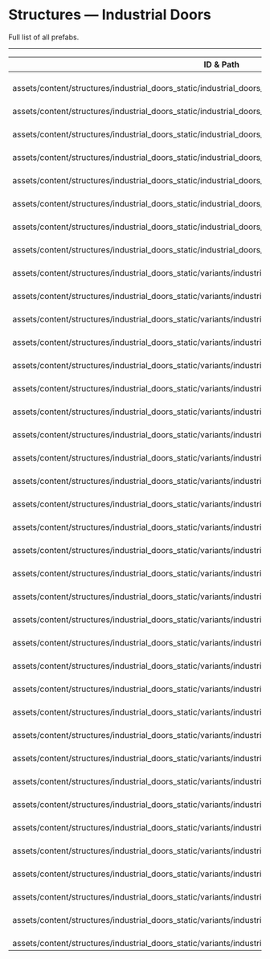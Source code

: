 # Structures — Industrial Doors
Full list of all <Badge type="warning" text="38"/> prefabs.

---
| ID & Path |
| --- |
| <a href="#3805631507"><Badge id="3805631507" type="tip" text="#"/></a> <Badge type="tip" text="3805631507"/> <br> assets/content/structures/industrial_doors_static/industrial_doors_a_a_static.prefab |
| <a href="#4173840177"><Badge id="4173840177" type="tip" text="#"/></a> <Badge type="tip" text="4173840177"/> <br> assets/content/structures/industrial_doors_static/industrial_doors_a_b_static.prefab |
| <a href="#1364010123"><Badge id="1364010123" type="tip" text="#"/></a> <Badge type="tip" text="1364010123"/> <br> assets/content/structures/industrial_doors_static/industrial_doors_a_c_static.prefab |
| <a href="#2146999867"><Badge id="2146999867" type="tip" text="#"/></a> <Badge type="tip" text="2146999867"/> <br> assets/content/structures/industrial_doors_static/industrial_doors_a_d_static.prefab |
| <a href="#3659906268"><Badge id="3659906268" type="tip" text="#"/></a> <Badge type="tip" text="3659906268"/> <br> assets/content/structures/industrial_doors_static/industrial_doors_a_e_static.prefab |
| <a href="#2323477076"><Badge id="2323477076" type="tip" text="#"/></a> <Badge type="tip" text="2323477076"/> <br> assets/content/structures/industrial_doors_static/industrial_doors_a_f_static.prefab |
| <a href="#4185499485"><Badge id="4185499485" type="tip" text="#"/></a> <Badge type="tip" text="4185499485"/> <br> assets/content/structures/industrial_doors_static/industrial_doors_a_g_static.prefab |
| <a href="#4264735374"><Badge id="4264735374" type="tip" text="#"/></a> <Badge type="tip" text="4264735374"/> <br> assets/content/structures/industrial_doors_static/industrial_doors_a_h_static.prefab |
| <a href="#1698249834"><Badge id="1698249834" type="tip" text="#"/></a> <Badge type="tip" text="1698249834"/> <br> assets/content/structures/industrial_doors_static/variants/industrial_doors_a_a_static_glass_black.prefab |
| <a href="#1099152413"><Badge id="1099152413" type="tip" text="#"/></a> <Badge type="tip" text="1099152413"/> <br> assets/content/structures/industrial_doors_static/variants/industrial_doors_a_a_static_glass_blue.prefab |
| <a href="#3883890144"><Badge id="3883890144" type="tip" text="#"/></a> <Badge type="tip" text="3883890144"/> <br> assets/content/structures/industrial_doors_static/variants/industrial_doors_a_a_static_glass_green.prefab |
| <a href="#907958215"><Badge id="907958215" type="tip" text="#"/></a> <Badge type="tip" text="907958215"/> <br> assets/content/structures/industrial_doors_static/variants/industrial_doors_a_a_static_glass_green_nms.prefab |
| <a href="#538373156"><Badge id="538373156" type="tip" text="#"/></a> <Badge type="tip" text="538373156"/> <br> assets/content/structures/industrial_doors_static/variants/industrial_doors_a_a_static_glass_grey.prefab |
| <a href="#3216054281"><Badge id="3216054281" type="tip" text="#"/></a> <Badge type="tip" text="3216054281"/> <br> assets/content/structures/industrial_doors_static/variants/industrial_doors_a_a_static_glass_grey_nms.prefab |
| <a href="#540326130"><Badge id="540326130" type="tip" text="#"/></a> <Badge type="tip" text="540326130"/> <br> assets/content/structures/industrial_doors_static/variants/industrial_doors_a_a_static_glass_red.prefab |
| <a href="#1428826571"><Badge id="1428826571" type="tip" text="#"/></a> <Badge type="tip" text="1428826571"/> <br> assets/content/structures/industrial_doors_static/variants/industrial_doors_a_a_static_glass_red_arctic.prefab |
| <a href="#1485902567"><Badge id="1485902567" type="tip" text="#"/></a> <Badge type="tip" text="1485902567"/> <br> assets/content/structures/industrial_doors_static/variants/industrial_doors_a_a_static_glass_red_nms.prefab |
| <a href="#1756055957"><Badge id="1756055957" type="tip" text="#"/></a> <Badge type="tip" text="1756055957"/> <br> assets/content/structures/industrial_doors_static/variants/industrial_doors_a_a_static_glass_yellow.prefab |
| <a href="#2252742455"><Badge id="2252742455" type="tip" text="#"/></a> <Badge type="tip" text="2252742455"/> <br> assets/content/structures/industrial_doors_static/variants/industrial_doors_a_b_static_glass_black.prefab |
| <a href="#4107814263"><Badge id="4107814263" type="tip" text="#"/></a> <Badge type="tip" text="4107814263"/> <br> assets/content/structures/industrial_doors_static/variants/industrial_doors_a_b_static_glass_blue.prefab |
| <a href="#108348042"><Badge id="108348042" type="tip" text="#"/></a> <Badge type="tip" text="108348042"/> <br> assets/content/structures/industrial_doors_static/variants/industrial_doors_a_b_static_glass_green.prefab |
| <a href="#2633683807"><Badge id="2633683807" type="tip" text="#"/></a> <Badge type="tip" text="2633683807"/> <br> assets/content/structures/industrial_doors_static/variants/industrial_doors_a_b_static_glass_green_nms.prefab |
| <a href="#2349078637"><Badge id="2349078637" type="tip" text="#"/></a> <Badge type="tip" text="2349078637"/> <br> assets/content/structures/industrial_doors_static/variants/industrial_doors_a_b_static_glass_grey.prefab |
| <a href="#4256051944"><Badge id="4256051944" type="tip" text="#"/></a> <Badge type="tip" text="4256051944"/> <br> assets/content/structures/industrial_doors_static/variants/industrial_doors_a_b_static_glass_grey_nms.prefab |
| <a href="#1689124739"><Badge id="1689124739" type="tip" text="#"/></a> <Badge type="tip" text="1689124739"/> <br> assets/content/structures/industrial_doors_static/variants/industrial_doors_a_b_static_glass_red.prefab |
| <a href="#4105703664"><Badge id="4105703664" type="tip" text="#"/></a> <Badge type="tip" text="4105703664"/> <br> assets/content/structures/industrial_doors_static/variants/industrial_doors_a_b_static_glass_red_arctic.prefab |
| <a href="#3335520744"><Badge id="3335520744" type="tip" text="#"/></a> <Badge type="tip" text="3335520744"/> <br> assets/content/structures/industrial_doors_static/variants/industrial_doors_a_b_static_glass_red_nms.prefab |
| <a href="#1787042115"><Badge id="1787042115" type="tip" text="#"/></a> <Badge type="tip" text="1787042115"/> <br> assets/content/structures/industrial_doors_static/variants/industrial_doors_a_b_static_glass_yellow.prefab |
| <a href="#2243646650"><Badge id="2243646650" type="tip" text="#"/></a> <Badge type="tip" text="2243646650"/> <br> assets/content/structures/industrial_doors_static/variants/industrial_doors_a_d_static_glass_black.prefab |
| <a href="#469686539"><Badge id="469686539" type="tip" text="#"/></a> <Badge type="tip" text="469686539"/> <br> assets/content/structures/industrial_doors_static/variants/industrial_doors_a_d_static_glass_blue.prefab |
| <a href="#1253521848"><Badge id="1253521848" type="tip" text="#"/></a> <Badge type="tip" text="1253521848"/> <br> assets/content/structures/industrial_doors_static/variants/industrial_doors_a_d_static_glass_green.prefab |
| <a href="#2466814670"><Badge id="2466814670" type="tip" text="#"/></a> <Badge type="tip" text="2466814670"/> <br> assets/content/structures/industrial_doors_static/variants/industrial_doors_a_d_static_glass_green_nms.prefab |
| <a href="#683158944"><Badge id="683158944" type="tip" text="#"/></a> <Badge type="tip" text="683158944"/> <br> assets/content/structures/industrial_doors_static/variants/industrial_doors_a_d_static_glass_grey.prefab |
| <a href="#1609686086"><Badge id="1609686086" type="tip" text="#"/></a> <Badge type="tip" text="1609686086"/> <br> assets/content/structures/industrial_doors_static/variants/industrial_doors_a_d_static_glass_grey_nms.prefab |
| <a href="#868783829"><Badge id="868783829" type="tip" text="#"/></a> <Badge type="tip" text="868783829"/> <br> assets/content/structures/industrial_doors_static/variants/industrial_doors_a_d_static_glass_red.prefab |
| <a href="#3893975866"><Badge id="3893975866" type="tip" text="#"/></a> <Badge type="tip" text="3893975866"/> <br> assets/content/structures/industrial_doors_static/variants/industrial_doors_a_d_static_glass_red_arctic.prefab |
| <a href="#3257440615"><Badge id="3257440615" type="tip" text="#"/></a> <Badge type="tip" text="3257440615"/> <br> assets/content/structures/industrial_doors_static/variants/industrial_doors_a_d_static_glass_red_nms.prefab |
| <a href="#2840049257"><Badge id="2840049257" type="tip" text="#"/></a> <Badge type="tip" text="2840049257"/> <br> assets/content/structures/industrial_doors_static/variants/industrial_doors_a_d_static_glass_yellow.prefab |
